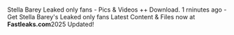 #
Stella Barey Leaked only fans - Pics & Videos ++ Download. 1 rninutes ago - Get Stella Barey's Leaked only fans Latest Content & FiIes now at **Fastleaks.com**2025 Updated!
